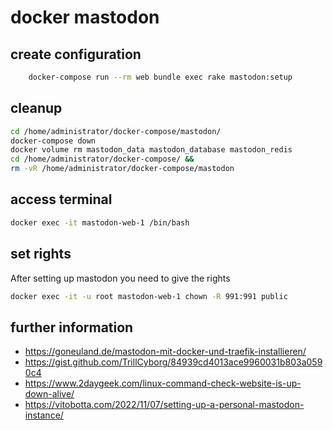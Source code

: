 # docker mastodon
## create configuration
```bash
    docker-compose run --rm web bundle exec rake mastodon:setup
```
## cleanup
```bash
cd /home/administrator/docker-compose/mastodon/
docker-compose down
docker volume rm mastodon_data mastodon_database mastodon_redis
cd /home/administrator/docker-compose/ &&
rm -vR /home/administrator/docker-compose/mastodon
```

## access terminal
```bash
docker exec -it mastodon-web-1 /bin/bash
```

## set rights

After setting up mastodon you need to give the rights 

```bash
docker exec -it -u root mastodon-web-1 chown -R 991:991 public
```

## further information
- https://goneuland.de/mastodon-mit-docker-und-traefik-installieren/
- https://gist.github.com/TrillCyborg/84939cd4013ace9960031b803a0590c4
- https://www.2daygeek.com/linux-command-check-website-is-up-down-alive/
- https://vitobotta.com/2022/11/07/setting-up-a-personal-mastodon-instance/